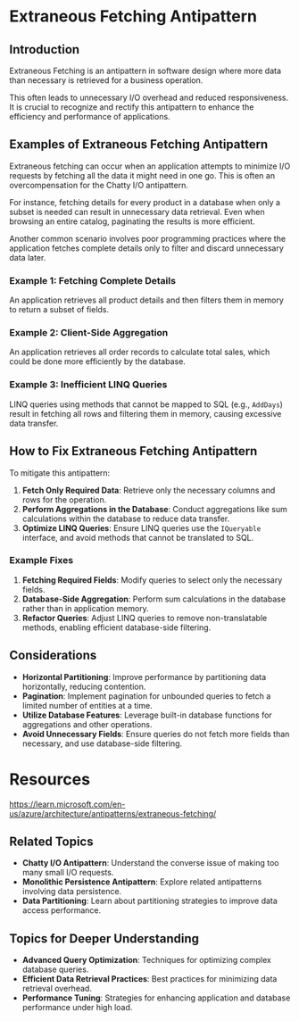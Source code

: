 # Extraneous Fetching Antipattern

## Introduction
Extraneous Fetching is an antipattern in software design where more data than necessary is retrieved for a business operation.

This often leads to unnecessary I/O overhead and reduced responsiveness. It is crucial to recognize and rectify this antipattern to enhance the efficiency and performance of applications.

## Examples of Extraneous Fetching Antipattern
Extraneous fetching can occur when an application attempts to minimize I/O requests by fetching all the data it might need in one go. This is often an overcompensation for the Chatty I/O antipattern.

For instance, fetching details for every product in a database when only a subset is needed can result in unnecessary data retrieval. Even when browsing an entire catalog, paginating the results is more efficient.

Another common scenario involves poor programming practices where the application fetches complete details only to filter and discard unnecessary data later.

### Example 1: Fetching Complete Details
An application retrieves all product details and then filters them in memory to return a subset of fields.

### Example 2: Client-Side Aggregation
An application retrieves all order records to calculate total sales, which could be done more efficiently by the database.

### Example 3: Inefficient LINQ Queries
LINQ queries using methods that cannot be mapped to SQL (e.g., `AddDays`) result in fetching all rows and filtering them in memory, causing excessive data transfer.

## How to Fix Extraneous Fetching Antipattern
To mitigate this antipattern:
1. **Fetch Only Required Data**: Retrieve only the necessary columns and rows for the operation.
2. **Perform Aggregations in the Database**: Conduct aggregations like sum calculations within the database to reduce data transfer.
3. **Optimize LINQ Queries**: Ensure LINQ queries use the `IQueryable` interface, and avoid methods that cannot be translated to SQL.

### Example Fixes
1. **Fetching Required Fields**: Modify queries to select only the necessary fields.
2. **Database-Side Aggregation**: Perform sum calculations in the database rather than in application memory.
3. **Refactor Queries**: Adjust LINQ queries to remove non-translatable methods, enabling efficient database-side filtering.

## Considerations
- **Horizontal Partitioning**: Improve performance by partitioning data horizontally, reducing contention.
- **Pagination**: Implement pagination for unbounded queries to fetch a limited number of entities at a time.
- **Utilize Database Features**: Leverage built-in database functions for aggregations and other operations.
- **Avoid Unnecessary Fields**: Ensure queries do not fetch more fields than necessary, and use database-side filtering.

# Resources

https://learn.microsoft.com/en-us/azure/architecture/antipatterns/extraneous-fetching/

## Related Topics
- **Chatty I/O Antipattern**: Understand the converse issue of making too many small I/O requests.
- **Monolithic Persistence Antipattern**: Explore related antipatterns involving data persistence.
- **Data Partitioning**: Learn about partitioning strategies to improve data access performance.

## Topics for Deeper Understanding
- **Advanced Query Optimization**: Techniques for optimizing complex database queries.
- **Efficient Data Retrieval Practices**: Best practices for minimizing data retrieval overhead.
- **Performance Tuning**: Strategies for enhancing application and database performance under high load.

